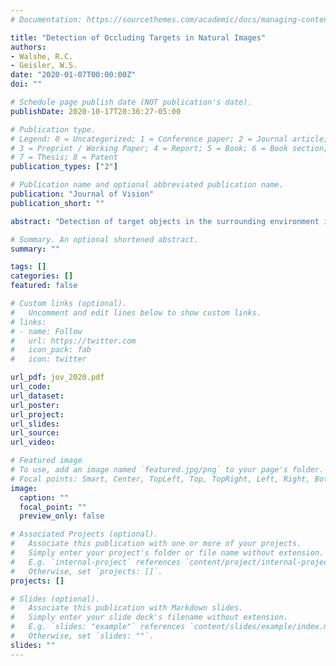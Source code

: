 ```yaml
---
# Documentation: https://sourcethemes.com/academic/docs/managing-content/

title: "Detection of Occluding Targets in Natural Images"
authors:
- Walshe, R.C.
- Geisler, W.S.
date: "2020-01-07T00:00:00Z"
doi: ""

# Schedule page publish date (NOT publication's date).
publishDate: 2020-10-17T20:36:27-05:00

# Publication type.
# Legend: 0 = Uncategorized; 1 = Conference paper; 2 = Journal article;
# 3 = Preprint / Working Paper; 4 = Report; 5 = Book; 6 = Book section;
# 7 = Thesis; 8 = Patent
publication_types: ["2"]

# Publication name and optional abbreviated publication name.
publication: "Journal of Vision"
publication_short: ""

abstract: "Detection of target objects in the surrounding environment is a common visual task. There is a vast psychophysical and modeling literature concerning the detection of targets in artificial and natural backgrounds. Most studies involve detection of additive targets or of some form of image distortion. Although much has been learned from these studies, the targets that most often occur under natural conditions are neither additive nor distorting; rather, they are opaque targets that occlude the backgrounds behind them. Here, we describe our efforts to measure and model detection of occluding targets in natural backgrounds. To systematically vary the properties of the backgrounds, we used the constrained sampling approach of Sebastian, Abrams, and Geisler (2017).  Specifically, millions of calibrated gray-scale natural-image patches were sorted into a 3D histogram along the dimensions of luminance, contrast, and phase-invariant similarity to the target. Eccentricity psychometric functions (accuracy as a function of retinal eccentricity) were measured for four different occluding targets and 15 different combinations of background luminance, contrast, and similarity, with a different randomly sampled background on each trial. The complex pattern of results was consistent across the three subjects, and was largely explained by a principled model observer (with only a single efficiency parameter) that combines three image cues (pattern, silhouette, and edge) and four well-known properties of the human visual system (optical blur, blurring and downsampling by the ganglion cells, divisive normalization, intrinsic position uncertainty). The model also explains the thresholds for additive foveal targets in natural backgrounds reported in Sebastian et al. (2017)."

# Summary. An optional shortened abstract.
summary: ""

tags: []
categories: []
featured: false

# Custom links (optional).
#   Uncomment and edit lines below to show custom links.
# links:
# - name: Follow
#   url: https://twitter.com
#   icon_pack: fab
#   icon: twitter

url_pdf: jov_2020.pdf
url_code:
url_dataset:
url_poster:
url_project: 
url_slides:
url_source:
url_video:

# Featured image
# To use, add an image named `featured.jpg/png` to your page's folder. 
# Focal points: Smart, Center, TopLeft, Top, TopRight, Left, Right, BottomLeft, Bottom, BottomRight.
image:
  caption: ""
  focal_point: ""
  preview_only: false

# Associated Projects (optional).
#   Associate this publication with one or more of your projects.
#   Simply enter your project's folder or file name without extension.
#   E.g. `internal-project` references `content/project/internal-project/index.md`.
#   Otherwise, set `projects: []`.
projects: []

# Slides (optional).
#   Associate this publication with Markdown slides.
#   Simply enter your slide deck's filename without extension.
#   E.g. `slides: "example"` references `content/slides/example/index.md`.
#   Otherwise, set `slides: ""`.
slides: ""
---
```

